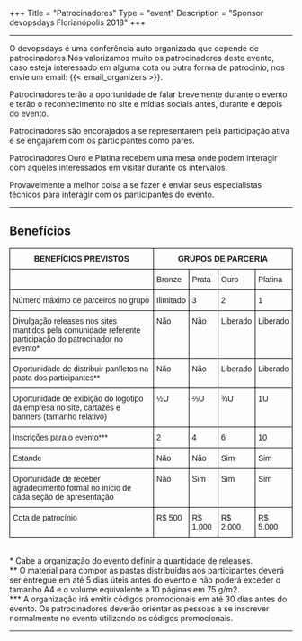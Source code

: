 +++
Title = "Patrocinadores"
Type = "event"
Description = "Sponsor devopsdays Florianópolis 2018"
+++

<div class = "row">
  <div class = "col">
    <hr />
    <p>O devopsdays é uma conferência auto organizada que depende de patrocinadores.Nós valorizamos muito os patrocinadores deste evento, caso esteja interessado em alguma cota ou outra forma de patrocinio, nos envie um email: {{< email_organizers >}}.</p>
    <p>Patrocinadores terão a oportunidade de falar brevemente durante o evento e terão o reconhecimento no site e mídias sociais antes, durante e depois do evento.</p>
    <p>Patrocinadores são encorajados a se representarem pela participação ativa e se engajarem com os participantes como pares.</p>
    <p>Patrocinadores Ouro e Platina recebem uma mesa onde podem interagir com aqueles interessados em visitar durante os intervalos.</p>
    <p>Provavelmente a melhor coisa a se fazer é enviar seus especialistas técnicos para interagir com os participantes do evento.</p>
    <hr />
     <h2>Benefícios</h2>
    <style type="text/css">
    .tg  {border-collapse:collapse;border-spacing:0;}
    .tg td{font-family:Arial, sans-serif;font-size:14px;padding:10px 5px;border-style:solid;border-width:1px;overflow:hidden;word-break:normal;border-color:black;}
    .tg th{font-family:Arial, sans-serif;font-size:14px;font-weight:normal;padding:10px 5px;border-style:solid;border-width:1px;overflow:hidden;word-break:normal;border-color:black;}
    .tg .tg-cpu2{border-color:#000000;vertical-align:top}
    .tg .tg-mqa1{font-weight:bold;border-color:#000000;text-align:center;vertical-align:top}
    </style>
    <table class="tg">
      <tr>
        <th class="tg-mqa1">BENEFÍCIOS PREVISTOS</th>
        <th class="tg-mqa1" colspan="4">GRUPOS DE PARCERIA</th>
      </tr>
      <tr>
        <td class="tg-cpu2"></td>
        <td class="tg-cpu2">Bronze</td>
        <td class="tg-cpu2">Prata</td>
        <td class="tg-cpu2">Ouro</td>
        <td class="tg-cpu2">Platina</td>
      </tr>
      <tr>
        <td class="tg-cpu2">Número máximo de parceiros no grupo</td>
        <td class="tg-cpu2">Ilimitado</td>
        <td class="tg-cpu2">3</td>
        <td class="tg-cpu2">2</td>
        <td class="tg-cpu2">1</td>
      </tr>
      <tr>
        <td class="tg-cpu2">Divulgação releases nos sites mantidos pela comunidade referente participação do patrocinador no evento*</td>
        <td class="tg-cpu2">Não</td>
        <td class="tg-cpu2">Não</td>
        <td class="tg-cpu2">Liberado</td>
        <td class="tg-cpu2">Liberado</td>
      </tr>
      <tr>
        <td class="tg-cpu2">Oportunidade de distribuir panfletos na pasta dos participantes**</td>
        <td class="tg-cpu2">Não</td>
        <td class="tg-cpu2">Não</td>
        <td class="tg-cpu2">Liberado</td>
        <td class="tg-cpu2">Liberado</td>
      </tr>
      <tr>
        <td class="tg-cpu2">Oportunidade de exibição do logotipo da empresa no site, cartazes e banners (tamanho relativo)</td>
        <td class="tg-cpu2">½U</td>
        <td class="tg-cpu2">⅔U</td>
        <td class="tg-cpu2">¾U</td>
        <td class="tg-cpu2">1U</td>
      </tr>
      <tr>
        <td class="tg-cpu2">Inscrições para o evento***</td>
        <td class="tg-cpu2">2</td>
        <td class="tg-cpu2">4</td>
        <td class="tg-cpu2">6</td>
        <td class="tg-cpu2">10</td>
      </tr>
      <tr>
        <td class="tg-cpu2">Estande</td>
        <td class="tg-cpu2">Não</td>
        <td class="tg-cpu2">Não</td>
        <td class="tg-cpu2">Sim</td>
        <td class="tg-cpu2">Sim</td>
      </tr>
      <tr>
        <td class="tg-cpu2">Oportunidade de receber agradecimento formal no início de cada seção de apresentação</td>
        <td class="tg-cpu2">Não</td>
        <td class="tg-cpu2">Sim</td>
        <td class="tg-cpu2">Sim</td>
        <td class="tg-cpu2">Sim</td>
      </tr>
      <tr>
        <td class="tg-cpu2">Cota de patrocínio</td>
        <td class="tg-cpu2">R$ 500</td>
        <td class="tg-cpu2">R$ 1.000</td>
        <td class="tg-cpu2">R$ 2.000</td>
        <td class="tg-cpu2">R$ 5.000</td>
      </tr>
    </table>
    <br>
    * Cabe a organização do evento definir a quantidade de releases.
    <br>
    ** O material para compor as pastas distribuídas aos participantes deverá ser entregue em até 5 dias úteis antes do evento e não poderá exceder o tamanho A4 e o volume equivalente a 10 páginas em 75 g/m2.
    <br>
    *** A organização irá emitir códigos promocionais em até 30 dias antes do evento. Os patrocinadores deverão orientar as pessoas a se inscrever normalmente no evento utilizando os códigos promocionais.
    <hr />
  </div>
</div>
